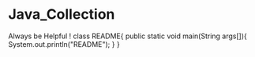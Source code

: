 # Java_Collection
Always be Helpful !
class README{
public static void main(String args[]){
  System.out.println("README");
  } 
}
